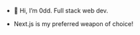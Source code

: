 - 👋 Hi, I’m 0dd. Full stack web dev.

- Next.js is my preferred weapon of choice!


<!---
0ddFl3xx/0ddFl3xx is a ✨ special ✨ repository because its `README.md` (this file) appears on your GitHub profile.
You can click the Preview link to take a look at your changes.
--->
